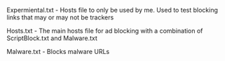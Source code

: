 Expermiental.txt - Hosts file to only be used by me. Used to test blocking links that may or may not be trackers

Hosts.txt - The main hosts file for ad blocking with a combination of ScriptBlock.txt and Malware.txt

Malware.txt - Blocks malware URLs
